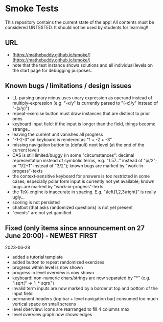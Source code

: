 # Smoke Tests

This repository contains the current state of the app! All contents must be considered UNTESTED. It should not be used by students for learning!!

## URL
- [https://mathebuddy.github.io/smoke/](https://mathebuddy.github.io/smoke/)
- note that the test instance shows solutions and all individual levels on the start page for debugging purposes.

## Known bugs / limitations / design issues
- LL-parsing unary minus uses unary expression as operand instead of multiply-expression (e.g. "-x/y" is currently parsed to "(-x)/y" instead of "-(x/y)")
- repeat-exercise button must draw instances that are distinct to prior ones
- keyboard input field: if the input is longer than the field, things become strange..
- leaving the current unit vanishes all progress
- "-1-2-3" on keyboard is rendered as "1 + -2 + -3"
- missing navigation button to (default) next level (at the end of the current level)
- CAS is still limited/buggy (in some "circumstances": decimal representation instead of symbolic terms, e.g. "1.57..." instead of "pi/2"; or "1/2+1" instead of "3/2"); known bugs are marked by "work-in-progess"-texts
- the context-sensitive keyboard for answers is too restricted in some cases; especially polar form input is currently not yet available; known bugs are marked by "work-in-progess"-texts
- the TeX-engine is inaccurate in spacing. E.g. "\left{1,2,3\right}" is really ugly...
- scoring is not persisted
- chatbot (that asks randomized questions) is not yet present
- "events" are not yet gamified

## Fixed (only items since announcement on 27 June 20:00) - NEWEST FIRST
2023-06-28
- added a tutorial template
- added button to repeat randomized exercises
- progress within level is now shown
- progress in level overview is now shown
- keyboard: non-numeric chars/strings are now separated by "*" (e.g. "isqrt(" -> "i * sqrt(")
- invalid term inputs are now marked by a border at top and bottom of the input field
- permanent headers (top bar + level navigation bar) consumed too much vertical space on small screens
- level oberview: icons are rearranged to fill 4 columns max
- level overview graph now shows edges

